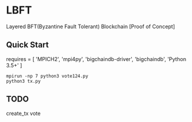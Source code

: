 # LBFT

Layered BFT(Byzantine Fault Tolerant) Blockchain [Proof of Concept]

## Quick Start
requires = [
    'MPICH2',
    'mpi4py',
    'bigchaindb-driver',
    'bigchaindb',
    'Python 3.5+'
]


```
mpirun -np 7 python3 vote124.py
python3 tx.py
```

## TODO
create_tx
vote
